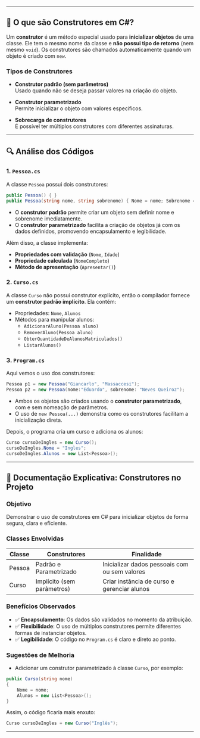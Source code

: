 
---

## 🧠 O que são Construtores em C#?

Um **construtor** é um método especial usado para **inicializar objetos** de uma classe. Ele tem o mesmo nome da classe e **não possui tipo de retorno** (nem mesmo `void`). Os construtores são chamados automaticamente quando um objeto é criado com `new`.

### Tipos de Construtores

- **Construtor padrão (sem parâmetros)**  
  Usado quando não se deseja passar valores na criação do objeto.

- **Construtor parametrizado**  
  Permite inicializar o objeto com valores específicos.

- **Sobrecarga de construtores**  
  É possível ter múltiplos construtores com diferentes assinaturas.

---

## 🔍 Análise dos Códigos

### 1. `Pessoa.cs`

A classe `Pessoa` possui dois construtores:

```csharp
public Pessoa() { }
public Pessoa(string nome, string sobrenome) { Nome = nome; Sobrenome = sobrenome; }
```

- O **construtor padrão** permite criar um objeto sem definir nome e sobrenome imediatamente.
- O **construtor parametrizado** facilita a criação de objetos já com os dados definidos, promovendo encapsulamento e legibilidade.

Além disso, a classe implementa:
- **Propriedades com validação** (`Nome`, `Idade`)
- **Propriedade calculada** (`NomeCompleto`)
- **Método de apresentação** (`Apresentar()`)

### 2. `Curso.cs`

A classe `Curso` não possui construtor explícito, então o compilador fornece um **construtor padrão implícito**. Ela contém:

- Propriedades: `Nome`, `Alunos`
- Métodos para manipular alunos:
  - `AdicionarAluno(Pessoa aluno)`
  - `RemoverAluno(Pessoa aluno)`
  - `ObterQuantidadeDeAlunosMatriculados()`
  - `ListarAlunos()`

### 3. `Program.cs`

Aqui vemos o uso dos construtores:

```csharp
Pessoa p1 = new Pessoa("Giancarlo", "Massaccesi");
Pessoa p2 = new Pessoa(nome:"Eduardo", sobrenome: "Neves Queiroz");
```

- Ambos os objetos são criados usando o **construtor parametrizado**, com e sem nomeação de parâmetros.
- O uso de `new Pessoa(...)` demonstra como os construtores facilitam a inicialização direta.

Depois, o programa cria um curso e adiciona os alunos:

```csharp
Curso cursoDeIngles = new Curso();
cursoDeIngles.Nome = "Ingles";
cursoDeIngles.Alunos = new List<Pessoa>();
```

---

## 📄 Documentação Explicativa: Construtores no Projeto

### Objetivo

Demonstrar o uso de construtores em C# para inicializar objetos de forma segura, clara e eficiente.

### Classes Envolvidas

| Classe  | Construtores | Finalidade |
|---------|--------------|------------|
| Pessoa  | Padrão e Parametrizado | Inicializar dados pessoais com ou sem valores |
| Curso   | Implícito (sem parâmetros) | Criar instância de curso e gerenciar alunos |

### Benefícios Observados

- ✅ **Encapsulamento**: Os dados são validados no momento da atribuição.
- ✅ **Flexibilidade**: O uso de múltiplos construtores permite diferentes formas de instanciar objetos.
- ✅ **Legibilidade**: O código no `Program.cs` é claro e direto ao ponto.

### Sugestões de Melhoria

- Adicionar um construtor parametrizado à classe `Curso`, por exemplo:

```csharp
public Curso(string nome)
{
    Nome = nome;
    Alunos = new List<Pessoa>();
}
```

Assim, o código ficaria mais enxuto:

```csharp
Curso cursoDeIngles = new Curso("Inglês");
```

---
